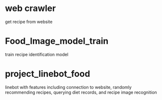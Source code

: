 # web crawler
get recipe from website

# Food_Image_model_train
train recipe identification model

# project_linebot_food
linebot with features including connection to website, randomly recommending recipes, querying diet records, and recipe image recognition


